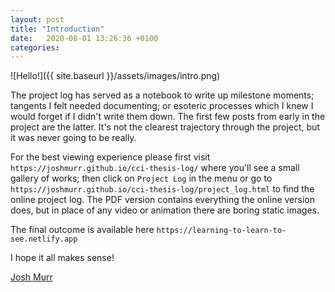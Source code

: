 ```yaml
---
layout: post
title: "Introduction"
date:   2020-08-01 13:26:36 +0100
categories:
---
```


![Hello!]({{ site.baseurl }}/assets/images/intro.png)

The project log has served as a notebook to write up milestone moments; tangents I felt needed documenting; or esoteric processes which I knew I would forget if I didn't write them down. The first few posts from early in the project are the latter. It's not the clearest trajectory through the project, but it was never going to be really.

For the best viewing experience please first visit `https://joshmurr.github.io/cci-thesis-log/` where you'll see a small gallery of works; then click on `Project Log` in the menu or go to `https://joshmurr.github.io/cci-thesis-log/project_log.html` to find the online project log. The PDF version contains everything the online version does, but in place of any video or animation there are boring static images.

The final outcome is available here `https://learning-to-learn-to-see.netlify.app`

I hope it all makes sense!

[Josh Murr](https://www.joshmurr.com/)
